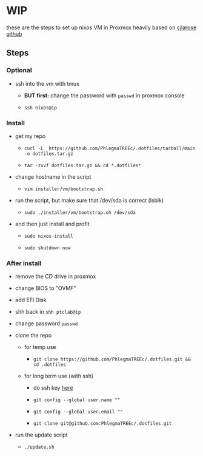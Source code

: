 # WIP
these are the steps to set up nixos VM in Proxmox
heavily based on [cjlarose github](https://github.com/cjlarose/nixos-dev-env/blob/3285f8f05d5f259c47e1ddab3bf4e0e18686ac27/README.md)

## Steps

### Optional
- ssh into the vm with tmux

  - **BUT first:** change the password with `passwd` in proxmox console

  - `ssh nixos@ip`

### Install

- get my repo

  - `curl -L  https://github.com/PhlegmaTREEc/.dotfiles/tarball/main -o dotfiles.tar.gz`

  - `tar -zxvf dotfiles.tar.gz && cd *.dotfiles*`

- change hostname in the script

  - ```vim installer/vm/bootstrap.sh```

- run the script, but make sure that /dev/sda is correct (lsblk)
  
  - `sudo ./installer/vm/bootstrap.sh /dev/sda`

- and then just install and profit

  - `sudo nixos-install`

  - `sudo shutdown now`

### After install

- remove the CD drive in proxmox

- change BIOS to "OVMF"

- add EFI Disk

- shh back in `shh ptclab@ip`

- change password `passwd`

- clone the repo
 
  - for temp use

    - `git clone https://github.com/PhlegmaTREEc/.dotfiles.git && cd .dotfiles`

  - for long term use (with ssh)

    - do ssh key [here](https://docs.github.com/en/authentication/connecting-to-github-with-ssh/adding-a-new-ssh-key-to-your-github-account)

    - `git config --global user.name ""`

    - `git config --global user.email ""`

    - `git clone git@github.com:PhlegmaTREEc/.dotfiles.git`

- run the update script

  - `./update.sh`
